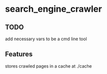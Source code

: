 # search_engine_crawler

## TODO
add necessary vars to be a cmd line tool

## Features
stores crawled pages in a cache at ./cache
